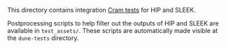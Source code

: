 This directory contains integration [Cram tests](https://dune.readthedocs.io/en/stable/reference/cram.html)
for HIP and SLEEK. 

Postprocessing scripts to help filter out the outputs of HIP and SLEEK are
available in `test_assets/`. These scripts are automatically made visible 
at the `dune-tests` directory.


